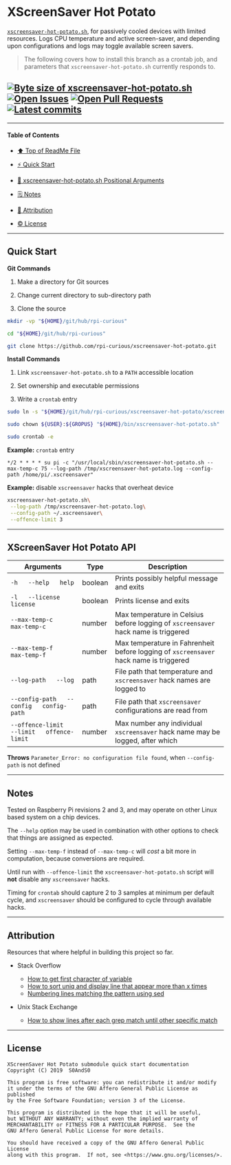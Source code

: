 # XScreenSaver Hot Potato
[heading__title]:
  #xscreensaver-hot-potato
  "&#x2B06; Top of this page"


[`xscreensaver-hot-potato.sh`][xscreensaver_hot_potato__master__source_code], for passively cooled devices with limited resources. Logs CPU temperature and active screen-saver, and depending upon configurations and logs may toggle available screen savers.


> The following covers how to install this branch as a crontab job, and parameters that `xscreensaver-hot-potato.sh` currently responds to.


## [![Byte size of xscreensaver-hot-potato.sh][badge__master__xscreensaver_hot_potato__source_code]][xscreensaver_hot_potato__master__source_code] [![Open Issues][badge__issues__xscreensaver_hot_potato]][issues__xscreensaver_hot_potato] [![Open Pull Requests][badge__pull_requests__xscreensaver_hot_potato]][pull_requests__xscreensaver_hot_potato] [![Latest commits][badge__commits__xscreensaver_hot_potato__master]][commits__xscreensaver_hot_potato__master]



------


#### Table of Contents


- [&#x2B06; Top of ReadMe File][heading__title]

- [:zap: Quick Start][heading__quick_start]

- [:scroll: xscreensaver-hot-potato.sh Positional Arguments][heading__api]

- [&#x1F5D2; Notes][notes]

- [:card_index: Attribution][heading__attribution]

- [:copyright: License][heading__license]


------


## Quick Start
[heading__quick_start]:
  #quick-start
  "&#9889; ...well as quick as it may get with things like this"


**Git Commands**


1. Make a directory for Git sources

2. Change current directory to sub-directory path

3. Clone the source


```Bash
mkdir -vp "${HOME}/git/hub/rpi-curious"

cd "${HOME}/git/hub/rpi-curious"

git clone https://github.com/rpi-curious/xscreensaver-hot-potato.git
```


**Install Commands**


1. Link `xscreensaver-hot-potato.sh` to a `PATH` accessible location

2. Set ownership and executable permissions

3. Write a `crontab` entry


```Bash
sudo ln -s "${HOME}/git/hub/rpi-curious/xscreensaver-hot-potato/xscreensaver-hot-potato.sh" '/usr/local/sbin/'

sudo chown ${USER}:${GROPUS} "${HOME}/bin/xscreensaver-hot-potato.sh"

sudo crontab -e
```


**Example:** `crontab` entry


```crontab
*/2 * * * * su pi -c "/usr/local/sbin/xscreensaver-hot-potato.sh --max-temp-c 75 --log-path /tmp/xscreensaver-hot-potato.log --config-path /home/pi/.xscreensaver"
```


**Example:** disable `xscreensaver` hacks that overheat device


```Bash
xscreensaver-hot-potato.sh\
 --log-path /tmp/xscreensaver-hot-potato.log\
 --config-path ~/.xscreensaver\
 --offence-limit 3
```

___


## XScreenSaver Hot Potato API
[heading__api]:
  #xscreensaver-hot-potato-api
  "&#x1F4DC; The incantations that xscreensaver-hot-potato.sh script understands"


| Arguments | Type | Description |
|---|---|---|
| `-h   --help   help`                        | boolean | Prints possibly helpful message and exits |
| `-l   --license   license`                  | boolean | Prints license and exits |
| `--max-temp-c   max-temp-c`                 | number  | Max temperature in Celsius before logging of `xscreensaver` hack name is triggered |
| `--max-temp-f   max-temp-f`                 | number  | Max temperature in Fahrenheit before logging of `xscreensaver` hack name is triggered |
| `--log-path   --log`                        | path    | File path that temperature and `xscreensaver` hack names are logged to |
| `--config-path   --config   config-path`    | path    | File path that `xscreensaver` configurations are read from |
| `--offence-limit   --limit   offence-limit` | number  | Max number any individual `xscreensaver` hack name may be logged, after which |



**Throws** `Parameter_Error: no configuration file found`, when `--config-path` is not defined


___


## Notes
[notes]:
  #notes
  "&#x1F5D2; Additional notes and links that may be worth clicking in the future"


Tested on Raspberry Pi revisions 2 and 3, and may operate on other Linux based system on a chip devices.


The `--help` option may be used in combination with other options to check that things are assigned as expected.


Setting `--max-temp-f` instead of `--max-temp-c` will _cost_ a bit more in computation, because conversions are required.


Until run with `--offence-limit` the `xscreensaver-hot-potato.sh` script will **not** disable any `xscreensaver` hacks.


Timing for `crontab` should capture 2 to 3 samples at minimum per default cycle, and `xscreensaver` should be configured to cycle through available hacks.


___


## Attribution
[heading__attribution]:
  #attribution
  "&#x1F4C7; Resources that where helpful in building this project so far."


Resources that where helpful in building this project so far.


- Stack Overflow

  - [How to get first character of variable](https://stackoverflow.com/questions/17723790/)
  - [How to sort uniq and display line that appear more than x times](https://stackoverflow.com/questions/20147878/)
  - [Numbering lines matching the pattern using sed](https://stackoverflow.com/questions/10577256/)

- Unix Stack Exchange

  - [How to show lines after each grep match until other specific match](https://unix.stackexchange.com/questions/21076/)


___


## License
[heading__license]:
  #license
  "&#x00A9; Legal bits of Open Source software"


```
XScreenSaver Hot Potato submodule quick start documentation
Copyright (C) 2019  S0AndS0

This program is free software: you can redistribute it and/or modify
it under the terms of the GNU Affero General Public License as published
by the Free Software Foundation; version 3 of the License.

This program is distributed in the hope that it will be useful,
but WITHOUT ANY WARRANTY; without even the implied warranty of
MERCHANTABILITY or FITNESS FOR A PARTICULAR PURPOSE.  See the
GNU Affero General Public License for more details.

You should have received a copy of the GNU Affero General Public License
along with this program.  If not, see <https://www.gnu.org/licenses/>.
```



[badge__travis_ci__xscreensaver_hot_potato]:
  https://img.shields.io/travis/rpi-curious/xscreensaver-hot-potato/example.svg

[travis_ci__xscreensaver_hot_potato]:
  https://travis-ci.com/rpi-curious/xscreensaver-hot-potato
  "&#x1F6E0; Automated tests and build logs"


[badge__commits__xscreensaver_hot_potato__master]:
  https://img.shields.io/github/last-commit/rpi-curious/xscreensaver-hot-potato/master.svg

[commits__xscreensaver_hot_potato__master]:
  https://github.com/rpi-curious/xscreensaver-hot-potato/commits/master
  "&#x1F4DD; History of changes on this branch"


[xscreensaver_hot_potato__community]:
  https://github.com/rpi-curious/xscreensaver-hot-potato/community
  "&#x1F331; Dedicated to functioning code"


[xscreensaver_hot_potato__example_branch]:
  https://github.com/rpi-curious/xscreensaver-hot-potato/tree/example
  "If it lurches, it lives"


[badge__issues__xscreensaver_hot_potato]:
  https://img.shields.io/github/issues/rpi-curious/xscreensaver-hot-potato.svg

[issues__xscreensaver_hot_potato]:
  https://github.com/rpi-curious/xscreensaver-hot-potato/issues
  "&#x2622; Search for and _bump_ existing issues or open new issues for project maintainer to address."


[badge__pull_requests__xscreensaver_hot_potato]:
  https://img.shields.io/github/issues-pr/rpi-curious/xscreensaver-hot-potato.svg

[pull_requests__xscreensaver_hot_potato]:
  https://github.com/rpi-curious/xscreensaver-hot-potato/pulls
  "&#x1F3D7; Pull Request friendly, though please check the Community guidelines"


[badge__master__xscreensaver_hot_potato__source_code]:
  https://img.shields.io/github/languages/code-size/rpi-curious/xscreensaver-hot-potato

[xscreensaver_hot_potato__master__source_code]:
  https://github.com/rpi-curious/xscreensaver-hot-potato/blob/master/xscreensaver-hot-potato.sh
  "&#x2328; Project source code!"
